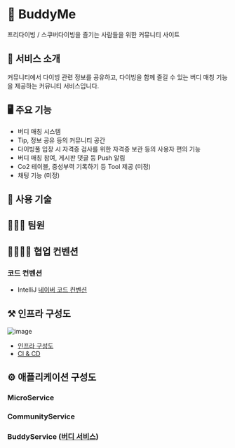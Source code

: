 # 🐳 BuddyMe
프리다이빙 / 스쿠버다이빙을 즐기는 사람들을 위한 커뮤니티 사이트

## 📖 서비스 소개

커뮤니티에서 다이빙 관련 정보를 공유하고, 다이빙을 함께 즐길 수 있는 버디 매칭 기능을 제공하는 커뮤니티 서비스입니다.

## 🖥 주요 기능

- 버디 매칭 시스템
- Tip, 정보 공유 등의 커뮤니티 공간
- 다이빙풀 입장 시 자격증 검사를 위한 자격증 보관 등의 사용자 편의 기능
- 버디 매칭 참여, 게시판 댓글 등 Push 알림
- Co2 테이블, 중성부력 기록하기 등 Tool 제공 (미정)
- 채팅 기능 (미정)

## 📌 사용 기술

## 🙋🏻‍♂️ 팀원

## 👨‍👨‍👧‍👦 협업 컨벤션  

### 코드 컨벤션
- IntelliJ [네이버 코드 컨벤션](./mdSource/naver-code-convention.md)

## ⚒️ 인프라 구성도
![image](https://github.com/freediving-community/api-server/assets/81945553/959a87f1-a7a8-4375-bf57-c8a5d4bd7f48)

- [인프라 구성도](https://github.com/freediving-community/api-server/wiki/%EC%9D%B8%ED%94%84%EB%9D%BC-%EA%B5%AC%EC%84%B1%EB%8F%84)
- [CI & CD](https://github.com/freediving-community/api-server/wiki/CI-&-CD-%EA%B5%AC%EC%B6%95)

## ⚙️ 애플리케이션 구성도

### MicroService

### CommunityService

### BuddyService ([버디 서비스](./buddy-service/ReadMe.md))



